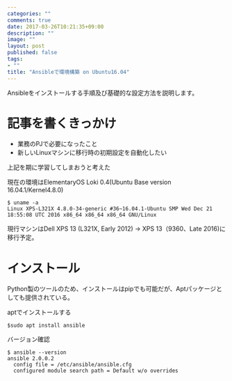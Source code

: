 ```yaml
---
categories: ""
comments: true
date: 2017-03-26T10:21:35+09:00
description: ""
image: ""
layout: post
published: false
tags:
- ""
title: "Ansibleで環境構築 on Ubuntu16.04"
---
```


Ansibleをインストールする手順及び基礎的な設定方法を説明します。

# 記事を書くきっかけ

* 業務のPJで必要になったこと
* 新しいLinuxマシンに移行時の初期設定を自動化したい

上記を期に学習してしまおうと考えた

現在の環境はElementaryOS Loki 0.4(Ubuntu Base version 16.04.1/Kernel4.8.0)

```
$ uname -a
Linux XPS-L321X 4.8.0-34-generic #36~16.04.1-Ubuntu SMP Wed Dec 21 18:55:08 UTC 2016 x86_64 x86_64 x86_64 GNU/Linux
```

現行マシンはDell XPS 13 (L321X, Early 2012) → XPS 13（9360、Late 2016)に移行予定。


# インストール

Python製のツールのため、インストールはpipでも可能だが、Aptパッケージとしても提供されている。

aptでインストールする
```
$sudo apt install ansible
```


バージョン確認
```
$ ansible --version
ansible 2.0.0.2
  config file = /etc/ansible/ansible.cfg
  configured module search path = Default w/o overrides
```


